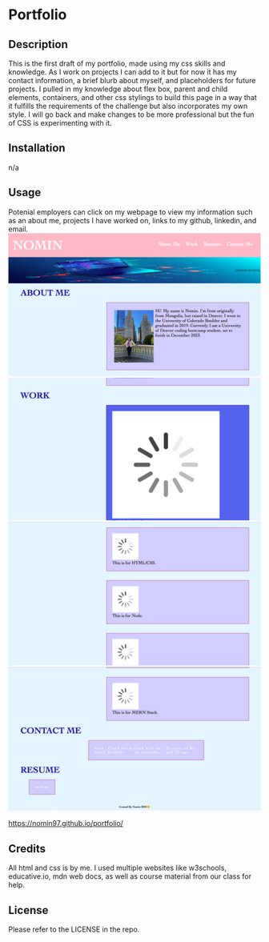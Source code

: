 # Portfolio

## Description
This is the first draft of my portfolio, made using my css skills and knowledge. As I work on projects I can add to it but for now it has my contact information, a brief blurb about myself, and placeholders for future projects. I pulled in my knowledge about flex box, parent and child elements, containers, and other css stylings to build this page in a way that it fulfills the requirements of the challenge but also incorporates my own style. I will go back and make changes to be more professional but the fun of CSS is experimenting with it. 

## Installation
n/a

## Usage
Potenial employers can click on my webpage to view my information such as an about me, projects I have worked on, links to my github, linkedin, and email. 
![alt txt](assets/images/Screen%20Shot%202023-07-14%20at%203.46.59%20AM.png)
![alt txt](assets/images/Screen%20Shot%202023-07-14%20at%203.47.09%20AM.png)
![alt txt](assets/images/Screen%20Shot%202023-07-14%20at%203.47.16%20AM.png)
![alt txt](assets/images/Screen%20Shot%202023-07-14%20at%203.47.23%20AM.png)

https://nomin97.github.io/portfolio/


## Credits
All html and css is by me. I used multiple websites like w3schools, educative.io, mdn web docs, as well as course material from our class for help.

## License
Please refer to the LICENSE in the repo.

